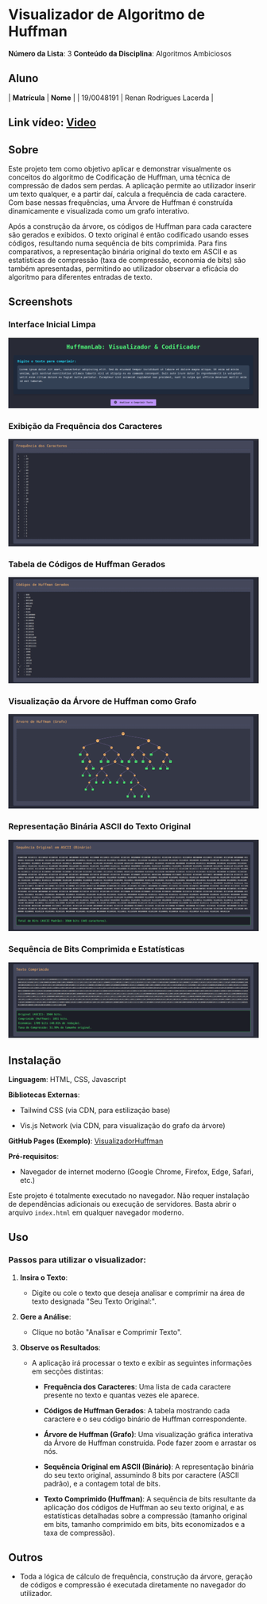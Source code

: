 # Visualizador de Algoritmo de Huffman

**Número da Lista**: 3
**Conteúdo da Disciplina**: Algoritmos Ambiciosos

## Aluno

| **Matrícula** | **Nome** | 
| 19/0048191    | Renan Rodrigues Lacerda   |

## Link vídeo: [Video]()

## Sobre

Este projeto tem como objetivo aplicar e demonstrar visualmente os conceitos do algoritmo de Codificação de Huffman, uma técnica de compressão de dados sem perdas. A aplicação permite ao utilizador inserir um texto qualquer, e a partir daí, calcula a frequência de cada caractere. Com base nessas frequências, uma Árvore de Huffman é construída dinamicamente e visualizada como um grafo interativo.

Após a construção da árvore, os códigos de Huffman para cada caractere são gerados e exibidos. O texto original é então codificado usando esses códigos, resultando numa sequência de bits comprimida. Para fins comparativos, a representação binária original do texto em ASCII e as estatísticas de compressão (taxa de compressão, economia de bits) são também apresentadas, permitindo ao utilizador observar a eficácia do algoritmo para diferentes entradas de texto.

## Screenshots
### Interface Inicial Limpa

![Entrada](./screenshots/entrada.png)<br>

### Exibição da Frequência dos Caracteres

![Entrada](./screenshots/frequencia.png)<br>

### Tabela de Códigos de Huffman Gerados

![Entrada](./screenshots/codigoHuffman.png)<br>

### Visualização da Árvore de Huffman como Grafo

![Entrada](./screenshots/arvoreHuffman.png)<br>

### Representação Binária ASCII do Texto Original

![Entrada](./screenshots/bitsAscii.png)<br>

### Sequência de Bits Comprimida e Estatísticas

![Entrada](./screenshots/comprimido.png)<br>

## Instalação

**Linguagem**: HTML, CSS, Javascript


**Bibliotecas Externas**:

* Tailwind CSS (via CDN, para estilização base)

* Vis.js Network (via CDN, para visualização do grafo da árvore)

**GitHub Pages (Exemplo)**: [VisualizadorHuffman](https://projeto-de-algoritmos-2025.github.io/Greed_HuffmanLab/)

**Pré-requisitos**:

* Navegador de internet moderno (Google Chrome, Firefox, Edge, Safari, etc.)

Este projeto é totalmente executado no navegador. Não requer instalação de dependências adicionais ou execução de servidores. Basta abrir o arquivo `index.html` em qualquer navegador moderno.

## Uso

### Passos para utilizar o visualizador:

1. **Insira o Texto**:

   * Digite ou cole o texto que deseja analisar e comprimir na área de texto designada "Seu Texto Original:".

2. **Gere a Análise**:

   * Clique no botão "Analisar e Comprimir Texto".

3. **Observe os Resultados**:

   * A aplicação irá processar o texto e exibir as seguintes informações em secções distintas:

     * **Frequência dos Caracteres**: Uma lista de cada caractere presente no texto e quantas vezes ele aparece.

     * **Códigos de Huffman Gerados**: A tabela mostrando cada caractere e o seu código binário de Huffman correspondente.

     * **Árvore de Huffman (Grafo)**: Uma visualização gráfica interativa da Árvore de Huffman construída. Pode fazer zoom e arrastar os nós.

     * **Sequência Original em ASCII (Binário)**: A representação binária do seu texto original, assumindo 8 bits por caractere (ASCII padrão), e a contagem total de bits.

     * **Texto Comprimido (Huffman)**: A sequência de bits resultante da aplicação dos códigos de Huffman ao seu texto original, e as estatísticas detalhadas sobre a compressão (tamanho original em bits, tamanho comprimido em bits, bits economizados e a taxa de compressão).

## Outros

* Toda a lógica de cálculo de frequência, construção da árvore, geração de códigos e compressão é executada diretamente no navegador do utilizador.